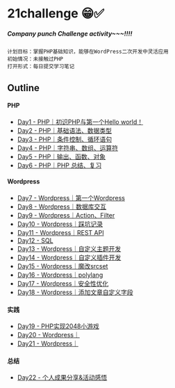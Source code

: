 # 21challenge 😁✅

##### Company punch Challenge activity~~~!!!!


```
计划目标：掌握PHP基础知识，能够在WordPress二次开发中灵活应用
初始情况：未接触过PHP
打开形式：每日提交学习笔记
```

## Outline

#### PHP

  * [Day1 - PHP｜初识PHP与第一个Hello world！](./Day1/index.md)
  * [Day2 - PHP｜基础语法、数据类型](./Day2/index.md)
  * [Day3 - PHP｜条件控制、循环语句](./Day3/index.md)
  * [Day4 - PHP｜字符串、数组、运算符](./Day4/index.md)
  * [Day5 - PHP｜输出、函数、对象](./Day5/index.md)
  * [Day6 - PHP｜PHP 总结、复习](./Day6/index.md)
  
#### Wordpress

  * [Day7 - Wordpress｜第一个Wordpress](./Day7/index.md)
  * [Day8 - Wordpress｜数据库交互](./Day8/index.md)
  * [Day9 - Wordpress｜Action、Filter](./Day9/index.md)
  * [Day10 - Wordpress｜踩坑记录](./Day10/index.md)
  * [Day11 - Wordpress｜REST API](./Day11/index.md)
  * [Day12 - SQL](./Day12/index.md)
  * [Day13 - Wordpress｜自定义主题开发](./Day13/index.md)
  * [Day14 - Wordpress｜自定义插件开发](./Day14/index.md)
  * [Day15 - Wordpress｜魔改srcset](./Day15/index.md)
  * [Day16 - Wordpress｜polylang](./Day16/index.md)
  * [Day17 - Wordpress｜安全性优化](./Day17/index.md)
  * [Day18 - Wordpress｜添加文章自定义字段](./Day18/index.md)

#### 实践
  * [Day19 - PHP实现2048小游戏](./Day19/index.md)
  * [Day20 - Wordpress｜](./Day20/index.md)
  * [Day21 - Wordpress｜](./Day21/index.md)


#### 总结
  * [Day22 - 个人成果分享&活动感悟](./Day22/index.md)
  